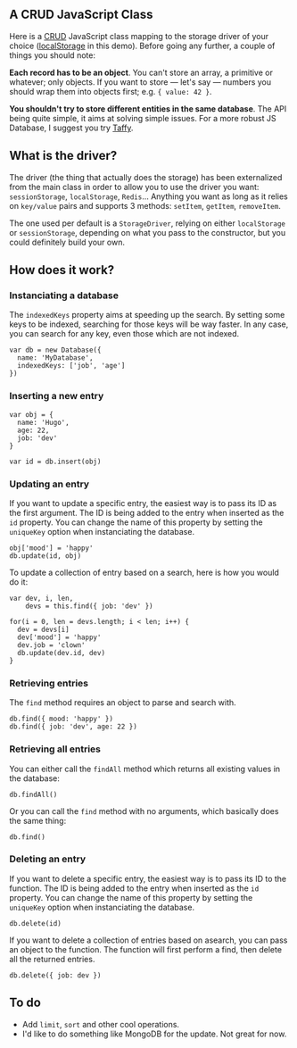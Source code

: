 ## A CRUD JavaScript Class

Here is a [CRUD](http://en.wikipedia.org/wiki/Create,_read,_update_and_delete) JavaScript class mapping to the storage driver of your choice ([localStorage](https://developer.mozilla.org/en-US/docs/Web/Guide/API/DOM/Storage) in this demo). Before going any further, a couple of things you should note:

**Each record has to be an object**. You can't store an array, a primitive or whatever; only objects. If you want to store &mdash; let's say &mdash; numbers you should wrap them into objects first; e.g. `{ value: 42 }`.

**You shouldn't try to store different entities in the same database**. The API being quite simple, it aims at solving simple issues. For a more robust JS Database, I suggest you try [Taffy](http://www.taffydb.com/).

## What is the driver?

The driver (the thing that actually does the storage) has been externalized from the main class in order to allow you to use the driver you want: `sessionStorage`, `localStorage`, `Redis`... Anything you want as long as it relies on `key/value` pairs and supports 3 methods: `setItem`, `getItem`, `removeItem`.

The one used per default is a `StorageDriver`, relying on either `localStorage` or `sessionStorage`, depending on what you pass to the constructor, but you could definitely build your own.

## How does it work?

### Instanciating a database

The `indexedKeys` property aims at speeding up the search. By setting some keys to be indexed, searching for those keys will be way faster. In any case, you can search for any key, even those which are not indexed.

    var db = new Database({
      name: 'MyDatabase',
      indexedKeys: ['job', 'age']
    })

### Inserting a new entry

    var obj = {
      name: 'Hugo',
      age: 22,
      job: 'dev'
    }

    var id = db.insert(obj)

### Updating an entry

If you want to update a specific entry, the easiest way is to pass its ID as the first argument. The ID is being added to the entry when inserted as the `id` property. You can change the name of this property by setting the `uniqueKey` option when instanciating the database.

    obj['mood'] = 'happy'
    db.update(id, obj)

To update a collection of entry based on a search, here is how you would do it:

    var dev, i, len,
        devs = this.find({ job: 'dev' })

    for(i = 0, len = devs.length; i < len; i++) {
      dev = devs[i]
      dev['mood'] = 'happy'
      dev.job = 'clown'
      db.update(dev.id, dev)
    }

### Retrieving entries

The `find` method requires an object to parse and search with.

    db.find({ mood: 'happy' })
    db.find({ job: 'dev', age: 22 })

### Retrieving all entries

You can either call the `findAll` method which returns all existing values in the database:

    db.findAll()

Or you can call the `find` method with no arguments, which basically does the same thing:

    db.find()

### Deleting an entry

If you want to delete a specific entry, the easiest way is to pass its ID to the function. The ID is being added to the entry when inserted as the `id` property. You can change the name of this property by setting the `uniqueKey` option when instanciating the database.

    db.delete(id)

If you want to delete a collection of entries based on asearch, you can pass an object to the function. The function will first perform a find, then delete all the returned entries.

    db.delete({ job: dev })

## To do

* Add `limit`, `sort` and other cool operations.
* I'd like to do something like MongoDB for the update. Not great for now.
